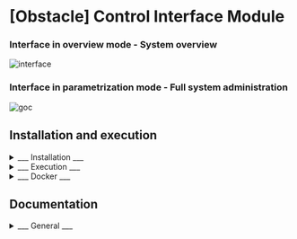# [Obstacle] Control Interface Module

### Interface in overview mode - System overview
![interface](https://user-images.githubusercontent.com/80487132/219006210-2c3af6c4-6d43-419f-b1b6-e4e7b6dadc1b.png)

### Interface in parametrization mode - Full system administration

![goc](https://user-images.githubusercontent.com/80487132/219006474-95940c39-7463-43ec-a713-f6e97296df4c.png)


## Installation and execution

<details><summary> ___ Installation ___ </summary>

Simply run the script file
```
./install.sh
```
In the program directory.

</details>
<details><summary> ___ Execution ___ </summary>

Three options are possible to start the program
- In parametrization mode
```
sudo python3 main.py --param
```
- In overview mode
```
sudo python3 main.py --overview
```
- In overview and fullscreen mode
```
sudo python3 main.py --fullscreen
```

Or you can start directly in parametrization mode by the command
```
./run.sh
```

</details>
<details><summary> ___ Docker ___ </summary>
If you prefer a docker image:
```
cd docker
./build.sh
./run.sh
```
</details>

## Documentation

<details><summary> ___ General ___ </summary>

- The more important parameters could be changed in the ```config``` JSON file.

- A manual switch between overview and parametrization mode can be made at runtime in the ```Menu``` and then ```mode``` onglet.

- At system start, when all systems are initialized a small configuration step is generally necessary. For example, setting the different IP for each components have to be done either in the ```config``` file or directly on the interface.

- The file responsible for the IP addresses, like adding new one or delete one old, is the ```wallet.txt``` file in the ```src``` folder. You can either modify the list of IP addresses either on the file or on the interface on the Wallet menu.

</details>
